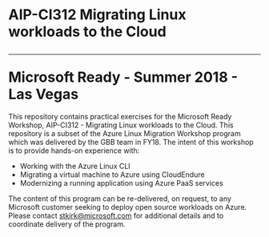 # AIP-CI312 Migrating Linux workloads to the Cloud<hr> Microsoft Ready - Summer 2018 - Las Vegas

This repository contains practical exercises for the Microsoft Ready Workshop, AIP-CI312 - Migrating Linux workloads to the Cloud.  This repository is a subset of the Azure Linux Migration Workshop program which was delivered by the GBB team in FY18.  The intent of this workshop is to provide hands-on experience with:

* Working with the Azure Linux CLI
* Migrating a virtual machine to Azure using CloudEndure
* Modernizing a running application using Azure PaaS services

The content of this program can be re-delivered, on request, to any Microsoft customer seeking to deploy open source workloads on Azure.  Please contact stkirk@microsoft.com for additional details and to coordinate delivery of the program.

